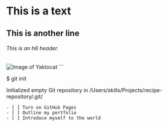 # This is a text
## This is another line
###### This is an h6 header.
<img src="https://octodex.github.com/images/yaktocat.png" alt="Image of Yaktocat">
```

$ git init

Initialized empty Git repository in /Users/skills/Projects/recipe-repository/.git/

```
- [ ] Turn on GitHub Pages
- [ ] Outline my portfolio
- [ ] Introduce myself to the world
